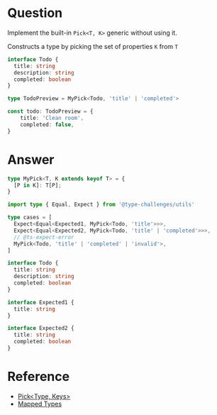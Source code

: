 # Question

Implement the built-in `Pick<T, K>` generic without using it.

Constructs a type by picking the set of properties `K` from `T`

```ts
interface Todo {
  title: string
  description: string
  completed: boolean
}

type TodoPreview = MyPick<Todo, 'title' | 'completed'>

const todo: TodoPreview = {
    title: 'Clean room',
    completed: false,
}
```

# Answer

```ts
type MyPick<T, K extends keyof T> = {
  [P in K]: T[P];
}
```

```ts
import type { Equal, Expect } from '@type-challenges/utils'

type cases = [
  Expect<Equal<Expected1, MyPick<Todo, 'title'>>>,
  Expect<Equal<Expected2, MyPick<Todo, 'title' | 'completed'>>>,
  // @ts-expect-error
  MyPick<Todo, 'title' | 'completed' | 'invalid'>,
]

interface Todo {
  title: string
  description: string
  completed: boolean
}

interface Expected1 {
  title: string
}

interface Expected2 {
  title: string
  completed: boolean
}
```

# Reference

- [Pick<Type, Keys>](https://www.typescriptlang.org/docs/handbook/utility-types.html#picktype-keys)
- [Mapped Types](https://www.typescriptlang.org/docs/handbook/2/mapped-types.html)
